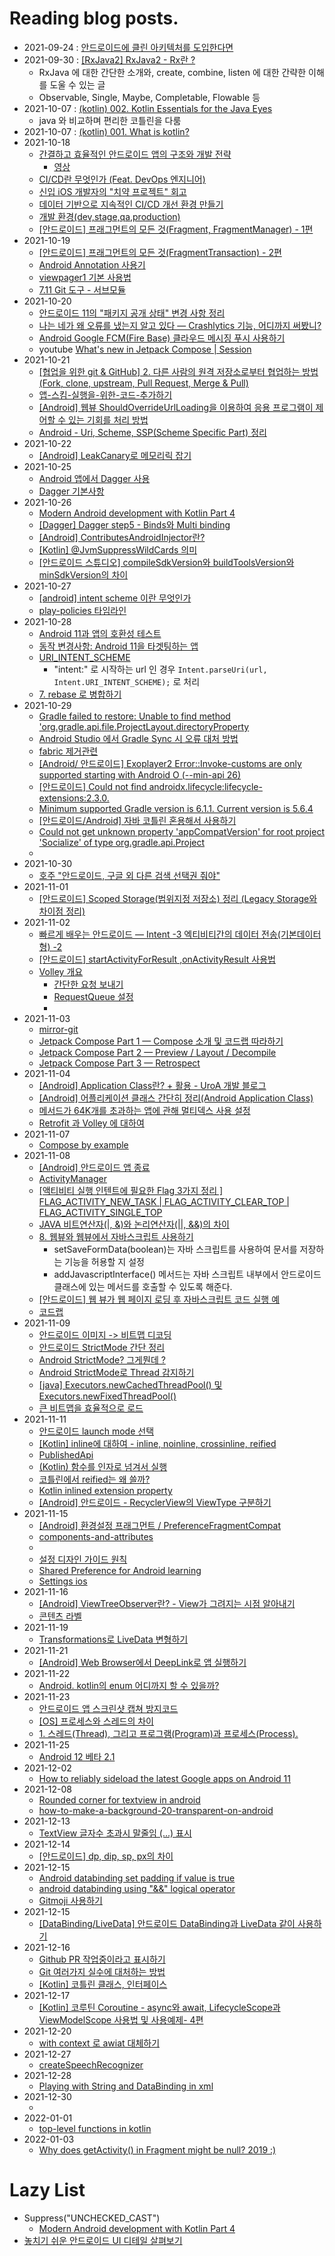 <!-- 
commit message
Reading(blog): read post log

with @ebayKorea
-->

# Reading blog posts.

- 2021-09-24 : [안드로이드에 클린 아키텍처를 도입한다면](https://www.charlezz.com/?p=45391)
- 2021-09-30 : [[RxJava2] RxJava2 - Rx란 ?](https://taehyungk.github.io/posts/android-RxJava2-and-Observable/)
  - RxJava 에 대한 간단한 소개와, create, combine, listen 에 대한 간략한 이해를 도울 수 있는 글
  - Observable, Single, Maybe, Completable, Flowable 등
- 2021-10-07 : [(kotlin) 002. Kotlin Essentials for the Java Eyes](https://namhoon.kim/2021/10/04/kotlin/002/)
  - java 와 비교하며 편리한 코틀린을 다룸
- 2021-10-07 : [(kotlin) 001. What is kotlin?](https://namhoon.kim/2021/10/03/kotlin/001/)
- 2021-10-18
  - [간결하고 효율적인 안드로이드 앱의 구조와 개발 전략](https://deview.kr/2014/session?seq=41)
    - [영상](https://serviceapi.rmcnmv.naver.com/flash/outKeyPlayer.nhn?vid=AFB218B4FF47C0CEAB7F4942ABB4CE7E0336&outKey=V1273440fa34f39e10344ed51fd7a4a9ac4e9969b5d2a49f1817bed51fd7a4a9ac4e9&controlBarMovable=true&jsCallable=true)
  - [CI/CD란 무엇인가 (Feat. DevOps 엔지니어)](https://artist-developer.tistory.com/24)
  - [신입 iOS 개발자의 "치약 프로젝트" 회고](https://dev.ebaykorea.com/15)
  - [데이터 기반으로 지속적인 CI/CD 개선 환경 만들기](https://engineering.linecorp.com/ko/blog/build-a-continuous-cicd-environment-based-on-data/)
  - [개발 환경(dev,stage,qa,production)](https://bcho.tistory.com/759)
  - [[안드로이드] 프래그먼트의 모든 것(Fragment, FragmentManager) - 1편](https://choheeis.github.io/newblog//articles/2021-02/fragment)
- 2021-10-19
  - [[안드로이드] 프래그먼트의 모든 것(FragmentTransaction) - 2편](https://choheeis.github.io/newblog//articles/2021-02/fragment2)
  - [Android Annotation 사용기](https://m.blog.naver.com/sangcomz/220392053495)
  - [viewpager1 기본 사용법](https://hijjang2.tistory.com/270)
  - [7.11 Git 도구 - 서브모듈](https://git-scm.com/book/ko/v2/Git-%EB%8F%84%EA%B5%AC-%EC%84%9C%EB%B8%8C%EB%AA%A8%EB%93%88)
- 2021-10-20
  - [안드로이드 11의 "패키지 공개 상태" 변경 사항 정리](https://tech.buzzvil.com/blog/tech-blog-package-visibility-in-android-11/)
  - [나는 네가 왜 오류를 냈는지 알고 있다 — Crashlytics 기능, 어디까지 써봤니?](https://medium.com/prnd/%EB%82%98%EB%8A%94-%EB%84%A4%EA%B0%80-%EC%99%9C-%EC%98%A4%EB%A5%98%EB%A5%BC-%EB%83%88%EB%8A%94%EC%A7%80-%EC%95%8C%EA%B3%A0-%EC%9E%88%EB%8B%A4-crashlytics-%EA%B8%B0%EB%8A%A5-%EC%96%B4%EB%94%94%EA%B9%8C%EC%A7%80-%EC%8D%A8%EB%B4%A4%EB%8B%88-977357559684)
  - [Android Google FCM(Fire Base) 클라우드 메시징 푸시 사용하기](https://web-inf.tistory.com/21)
  - youtube [What's new in Jetpack Compose | Session](https://www.youtube.com/watch?v=7Mf2175h3RQ)
- 2021-10-21
  - [[협업을 위한 git & GitHub] 2. 다른 사람의 원격 저장소로부터 협업하는 방법(Fork, clone, upstream, Pull Request, Merge & Pull)](https://deepinsight.tistory.com/167)
  - [앱-스킴-실행을-위한-코드-추가하기](https://docs.tosspayments.com/guides/webview)
  - [[Android] 웹뷰 ShouldOverrideUrlLoading을 이용하여 응용 프로그램이 제어할 수 있는 기회를 처리 방법](https://helloit.tistory.com/304)
  - [Android - Uri, Scheme, SSP(Scheme Specific Part) 정리](https://codechacha.com/ko/android-uri-ssp/)
- 2021-10-22
  - [[Android] LeakCanary로 메모리릭 잡기](https://leveloper.tistory.com/197)
- 2021-10-25
  - [Android 앱에서 Dagger 사용](https://developer.android.com/training/dependency-injection/dagger-android#kotlin)
  - [Dagger 기본사항](https://developer.android.com/training/dependency-injection/dagger-basics#conclusion)
- 2021-10-26
  - [Modern Android development with Kotlin Part 4](https://proandroiddev.com/modern-android-development-with-kotlin-part-4-4ac18e9868cb)
  - [[Dagger] Dagger step5 - Binds와 Multi binding](https://black-jin0427.tistory.com/244)
  - [[Android] ContributesAndroidInjector란?](https://bb-library.tistory.com/228)
  - [[Kotlin] @JvmSuppressWildCards 의미](https://jaejong.tistory.com/148)
  - [[안드로이드 스튜디오] compileSdkVersion와 buildToolsVersion와 minSdkVersion의 차이](https://article2.tistory.com/573)
- 2021-10-27
  - [[android] intent scheme 이란 무엇인가](https://sonagiya.tistory.com/entry/intent-scheme)
  - [play-policies 타임라인](https://developer.android.com/distribute/play-policies)
- 2021-10-28
  - [Android 11과 앱의 호환성 테스트](https://developer.android.com/about/versions/11/test-changes?hl=ko#add_content_observer_flags)
  - [동작 변경사항: Android 11을 타겟팅하는 앱](https://developer.android.com/about/versions/11/behavior-changes-11)
  - [URI_INTENT_SCHEME](https://velog.io/@jsw4215/URIINTENTSCHEME)
    - "intent:" 로 시작하는 url 인 경우 ```Intent.parseUri(url, Intent.URI_INTENT_SCHEME);``` 로 처리
  - [7. rebase 로 병합하기](https://backlog.com/git-tutorial/kr/stepup/stepup2_8.html)
- 2021-10-29
  - [Gradle failed to restore: Unable to find method 'org.gradle.api.file.ProjectLayout.directoryProperty](https://stackoverflow.com/questions/63206719/gradle-failed-to-restore-unable-to-find-method-org-gradle-api-file-projectlayo)
  - [Android Studio 에서 Gradle Sync 시 오류 대처 방법](https://medium.com/@aropesoft/android-studio-%EC%97%90%EC%84%9C-gradle-sync-%EC%8B%9C-%EC%98%A4%EB%A5%98-%EB%8C%80%EC%B2%98-%EB%B0%A9%EB%B2%95-ffa1cb3a4dc6)
  - [fabric 제거관련](https://ddolcat.tistory.com/466)
  - [[Android/ 안드로이드] Exoplayer2 Error::Invoke-customs are only supported starting with Android O (--min-api 26)](https://lakue.tistory.com/30)
  - [[안드로이드] Could not find androidx.lifecycle:lifecycle-extensions:2.3.0.](https://darkstart.tistory.com/269)
  - [Minimum supported Gradle version is 6.1.1. Current version is 5.6.4](https://stackoverflow.com/questions/62147493/minimum-supported-gradle-version-is-6-1-1-current-version-is-5-6-4)
  - [[안드로이드/Android] 자바 코틀린 혼용해서 사용하기](https://velog.io/@dustndus8/%EC%95%88%EB%93%9C%EB%A1%9C%EC%9D%B4%EB%93%9CAndroid-%EC%9E%90%EB%B0%94-%EC%BD%94%ED%8B%80%EB%A6%B0-%ED%98%BC%EC%9A%A9%ED%95%B4%EC%84%9C-%EC%82%AC%EC%9A%A9%ED%95%98%EA%B8%B0)
  - [Could not get unknown property 'appCompatVersion' for root project 'Socialize' of type org.gradle.api.Project](https://stackoverflow.com/questions/65139402/could-not-get-unknown-property-appcompatversion-for-root-project-socialize-o)
  - [](https://seastar105.tistory.com/87)
- 2021-10-30
  - [호주 "안드로이드, 구글 외 다른 검색 선택권 줘야"](https://zdnet.co.kr/view/?no=20211029224327)
- 2021-11-01
  - [[안드로이드] Scoped Storage(범위지정 저장소) 정리 (Legacy Storage와 차이점 정리)](https://youngest-programming.tistory.com/386)
- 2021-11-02
  - [빠르게 배우는 안드로이드 — Intent -3 엑티비티간의 데이터 전송(기본데이터형) -2](https://medium.com/@henen/%EB%B9%A0%EB%A5%B4%EA%B2%8C-%EB%B0%B0%EC%9A%B0%EB%8A%94-%EC%95%88%EB%93%9C%EB%A1%9C%EC%9D%B4%EB%93%9C-intent-3-%EC%97%91%ED%8B%B0%EB%B9%84%ED%8B%B0%EA%B0%84%EC%9D%98-%EB%8D%B0%EC%9D%B4%ED%84%B0-%EC%A0%84%EC%86%A1-2-50e7456226fc)
  - [[안드로이드] startActivityForResult ,onActivityResult 사용법](https://kiwinam.com/posts/23/android-start-activity-for-result/)
  - [Volley 개요](https://developer.android.com/training/volley?hl=ko&authuser=1)
    - [간단한 요청 보내기](https://developer.android.com/training/volley/simple?hl=ko&authuser=1)
    - [RequestQueue 설정](https://developer.android.com/training/volley/requestqueue?hl=ko&authuser=1#kotlin)
    - [](https://developer.android.com/training/volley/request?hl=ko&authuser=1)
- 2021-11-03
  - [mirror-git](https://joyful-development.tistory.com/entry/Git-fork%ED%95%9C-repository%EC%9D%98-%EC%BB%A4%EB%B0%8B%EC%9C%BC%EB%A1%9C%EB%8F%84-%EC%9E%94%EB%94%94%EB%A5%BC-%EC%8B%AC%EC%96%B4%EB%B3%B4%EC%9E%90-%EC%A0%80%EC%9E%A5%EC%86%8C%EC%9D%98-%EC%BB%A4%EB%B0%8B-%EA%B8%B0%EB%A1%9D%EA%B9%8C%EC%A7%80-%EC%A0%84%EB%B6%80-%EB%B3%B5%EC%82%AC%ED%95%B4%EC%98%A4%EA%B8%B0-%EC%9E%94%EB%94%94%EA%B0%80-%EC%95%88-%EC%8B%AC%EC%96%B4%EC%A7%88-%EB%95%8C)
  - [Jetpack Compose Part 1 — Compose 소개 및 코드랩 따라하기](https://medium.com/android-deep-dive-study/jetpack-compose-part-1-compose-%EC%86%8C%EA%B0%9C-%EB%B0%8F-%EC%BD%94%EB%93%9C%EB%9E%A9-%EB%94%B0%EB%9D%BC%ED%95%98%EA%B8%B0-35f7a0e6c581)
  - [Jetpack Compose Part 2 — Preview / Layout / Decompile](https://medium.com/android-deep-dive-study/jetpack-compose-part-2-preview-layout-decompile-84fae294d458)
  - [Jetpack Compose Part 3 — Retrospect](https://medium.com/android-deep-dive-study/jetpack-compose-part-3-retrospect-73f0769b2d82)
- 2021-11-04
  - [[Android] Application Class란? + 활용 - UroA 개발 블로그](https://uroa.tistory.com/43)
  - [[Android] 어플리케이션 클래스 간단히 정리(Android Application Class)](https://superfelix.tistory.com/43)
  - [메서드가 64K개를 초과하는 앱에 관해 멀티덱스 사용 설정](https://developer.android.com/studio/build/multidex?hl=ko)
  - [Retrofit 과 Volley 에 대하여](https://yejinson97gaegul.tistory.com/82)
- 2021-11-07
  - [Compose by example](https://www.youtube.com/watch?v=DDd6IOlH3io&t=41s)
- 2021-11-08
  - [[Android] 안드로이드 앱 종료](https://m.blog.naver.com/bb_/221936026706)
  - [ActivityManager](https://kkangsnote.tistory.com/40)
  - [[액티비티 실행 인텐트에 필요한 Flag 3가지 정리 ] FLAG_ACTIVITY_NEW_TASK | FLAG_ACTIVITY_CLEAR_TOP | FLAG_ACTIVITY_SINGLE_TOP](https://onepinetwopine.tistory.com/327)
  - [JAVA 비트연산자(|, &)와 논리연산자(||, &&)의 차이](https://it-jin-developer.tistory.com/9)
  - [8. 웹뷰와 웹뷰에서 자바스크립트 사용하기](https://programmingfbf7290.tistory.com/entry/8-%EC%9B%B9%EB%B7%B0%EC%9B%B9%ED%81%AC%EB%A1%AC%ED%81%B4%EB%9D%BC%EC%9D%B4%EC%96%B8%ED%8A%B8%EC%99%80-%EC%9E%90%EB%B0%94%EC%8A%A4%ED%81%AC%EB%A6%BD%ED%8A%B8-%EC%82%AC%EC%9A%A9%ED%95%98%EA%B8%B0)
    - setSaveFormData(boolean)는 자바 스크립트를 사용하여 문서를 저장하는 기능을 허용할 지 설정
    - addJavascriptInterface() 메서드는 자바 스크립트 내부에서 안드로이드 클래스에 있는 메서드를 호출할 수 있도록 해준다.
  - [[안드로이드] 웹 뷰가 웹 페이지 로딩 후 자바스크립트 코드 실행 예](https://m.blog.naver.com/netrance/220776189734)
  - [코드랩](https://developer.android.com/codelabs/jetpack-compose-layouts?authuser=1&continue=https%3A%2F%2Fdeveloper.android.com%2Fcourses%2Fpathways%2Fcompose%3Fauthuser%3D1%23codelab-https%3A%2F%2Fdeveloper.android.com%2Fcodelabs%2Fjetpack-compose-layouts#4)
- 2021-11-09
  - [안드로이드 이미지 -> 비트맵 디코딩](https://wiserloner.tistory.com/1393)
  - [안드로이드 StrictMode 간단 정리](https://noota.tistory.com/entry/StrictMode-%EA%B0%84%EB%8B%A8-%EC%A0%95%EB%A6%AC)
  - [Android StrictMode? 그게뭔데 ?](https://lagojin.github.io/strictmode/)
  - [Android StrictMode로 Thread 감지하기](https://codetravel.tistory.com/27)
  - [[java] Executors.newCachedThreadPool() 및 Executors.newFixedThreadPool()](http://daplus.net/java-executors-newcachedthreadpool-%EB%B0%8F-executors-newfixedthreadpool/)
  - [큰 비트맵을 효율적으로 로드](https://developer.android.com/topic/performance/graphics/load-bitmap?hl=ko&authuser=1)
- 2021-11-11
  - [안드로이드 launch mode 선택](https://superwony.tistory.com/119)
  - [[Kotlin] inline에 대하여 - inline, noinline, crossinline, reified](https://leveloper.tistory.com/171)
  - [PublishedApi](https://kotlinlang.org/api/latest/jvm/stdlib/kotlin/-published-api/)
  - [(Kotlin) 함수를 인자로 넘겨서 실행](https://myung6024.tistory.com/92)
  - [코틀린에서 reified는 왜 쓸까?](https://sungjk.github.io/2019/09/07/kotlin-reified.html)
  - [Kotlin inlined extension property](https://coderedirect.com/questions/574465/kotlin-inlined-extension-property)
  - [[Android] 안드로이드 - RecyclerView의 ViewType 구분하기](https://lktprogrammer.tistory.com/190)
- 2021-11-15
  - [[Android] 환경설정 프래그먼트 / PreferenceFragmentCompat](https://dayglo.tistory.com/97)
  - [components-and-attributes](https://developer.android.com/guide/topics/ui/settings/components-and-attributes?hl=ko)
  - [](https://stackoverflow.com/questions/69955145/can-i-make-several-check-boxes-in-one-setting-on-the-preference-screen?noredirect=1#comment123660589_69955145)
  - [설정 디자인 가이드 원칙](https://source.android.com/devices/tech/settings/settings-guidelines?hl=ko#design_principles)
  - [Shared Preference for Android learning](https://www.programmerall.com/article/7671740728/)
  - [Settings ios](https://developer.apple.com/design/human-interface-guidelines/ios/app-architecture/settings/)
- 2021-11-16
  - [[Android] ViewTreeObserver란? - View가 그려지는 시점 알아내기](https://leveloper.tistory.com/167)
  - [콘텐츠 라벨](https://support.google.com/accessibility/android/answer/7158690?hl=ko)
- 2021-11-19
  - [Transformations로 LiveData 변형하기](https://wooooooak.github.io/android/2019/07/13/liveData%EB%B3%80%ED%98%95%ED%95%98%EA%B8%B0/)
- 2021-11-21
  - [[Android] Web Browser에서 DeepLink로 앱 실행하기](https://jkroh.tistory.com/20)
- 2021-11-22
  - [Android. kotlin의 enum 어디까지 할 수 있을까?](https://mrgamza.tistory.com/628)
- 2021-11-23
  - [안드로이드 앱 스크린샷 캡쳐 방지코드](https://charging.tistory.com/141)
  - [[OS] 프로세스와 스레드의 차이](https://gmlwjd9405.github.io/2018/09/14/process-vs-thread.html)
  - [1. 스레드(Thread), 그리고 프로그램(Program)과 프로세스(Process).](https://recipes4dev.tistory.com/143)
- 2021-11-25
  - [Android 12 베타 2.1](https://developer.android.com/about/versions/12/release-notes?hl=ko#ki-studio-tools-beta2)
- 2021-12-02
  - [How to reliably sideload the latest Google apps on Android 11](https://www.androidpolice.com/2021/02/10/how-to-reliably-sideload-the-latest-google-apps-on-android-11/)
- 2021-12-08
  - [Rounded corner for textview in android](https://stackoverflow.com/questions/18781902/rounded-corner-for-textview-in-android)
  - [how-to-make-a-background-20-transparent-on-android](https://stackoverflow.com/questions/11285961/how-to-make-a-background-20-transparent-on-android)
- 2021-12-13
  - [TextView 글자수 초과시 말줄임 (...) 표시](https://jhshjs.tistory.com/27)
- 2021-12-14
  - [[안드로이드] dp, dip, sp, px의 차이](https://debugdaldal.tistory.com/109)
- 2021-12-15
  - [Android databinding set padding if value is true](https://stackoverflow.com/questions/37487400/android-databinding-set-padding-if-value-is-true)
  - [android databinding using "&&" logical operator](https://stackoverflow.com/questions/37152824/android-databinding-using-logical-operator)
  - [Gitmoji 사용하기](https://treasurebear.tistory.com/70)
- 2021-12-15
  - [[DataBinding/LiveData] 안드로이드 DataBinding과 LiveData 같이 사용하기](https://dev-imaec.tistory.com/40)
- 2021-12-16
  - [Github PR 작업중이라고 표시하기](https://genius-kim-1047.tistory.com/56)
  - [Git 여러가지 실수에 대처하는 방법](https://imcreator.tistory.com/167)
  - [[Kotlin] 코틀린 클래스, 인터페이스](https://tourspace.tistory.com/106)
- 2021-12-17
  - [[Kotlin] 코루틴 Coroutine - async와 await, LifecycleScope과 ViewModelScope 사용법 및 사용예제- 4편](https://underdog11.tistory.com/entry/Kotlin-%EC%BD%94%EB%A3%A8%ED%8B%B4-Coroutine-async%EA%B3%BC-await-LifecycleScope%EA%B3%BC-ViewModelScope-3%ED%8E%B8)
- 2021-12-20
  - [with context 로 awiat 대체하기](https://kotlinworld.com/151)
- 2021-12-27
  - [createSpeechRecognizer](https://developer.android.com/reference/android/speech/SpeechRecognizer)
- 2021-12-28
  - [Playing with String and DataBinding in xml](https://sangcomz.tistory.com/entry/Playing-with-String-and-DataBinding-in-xml)
- 2021-12-30
  - [](https://elfinlas.github.io/2017/12/14/java-annotation/)
- 2022-01-01
  - [top-level functions in kotlin](https://deep-dive-dev.tistory.com/43)
- 2022-01-03
  - [Why does getActivity() in Fragment might be null? 2019 :)](https://www.reddit.com/r/androiddev/comments/aklpz4/why_does_getactivity_in_fragment_might_be_null/)

# Lazy List


- Suppress("UNCHECKED_CAST")
  - [Modern Android development with Kotlin Part 4](https://proandroiddev.com/modern-android-development-with-kotlin-part-4-4ac18e9868cb)
- [놓치기 쉬운 안드로이드 UI 디테일 살펴보기](https://fornewid.medium.com/%EB%86%93%EC%B9%98%EA%B8%B0-%EC%89%AC%EC%9A%B4-%EC%95%88%EB%93%9C%EB%A1%9C%EC%9D%B4%EB%93%9C-ui-%EB%94%94%ED%85%8C%EC%9D%BC-%EC%82%B4%ED%8E%B4%EB%B3%B4%EA%B8%B0-5e5f98c836af)
